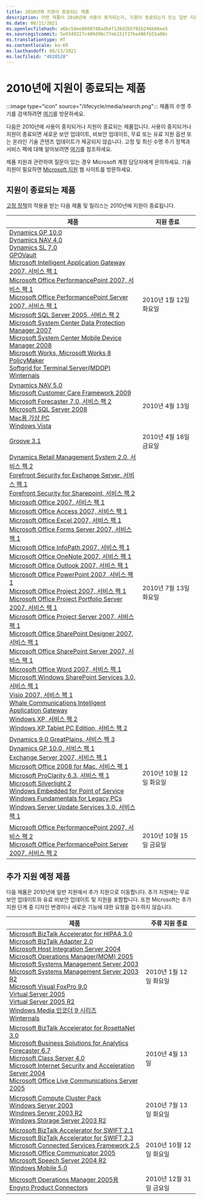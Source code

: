 ```yaml
---
title: 2010년에 지원이 종료되는 제품
description: 어떤 제품이 2010년에 사용이 중지되는지, 지원이 종료되는지 또는 일반 지원에서 추가 지원으로 전환되는지 알아보세요.
ms.date: 08/11/2021
ms.openlocfilehash: a6bc5dee8800748adb4f136d2b5f01b246b06ee5
ms.sourcegitcommit: 5e9349227c409d98c77eb151f27be486fb55a00c
ms.translationtype: HT
ms.contentlocale: ko-KR
ms.lasthandoff: 08/13/2021
ms.locfileid: "4028528"
---
```

# <a name="products-ending-support-in-2010"></a>2010년에 지원이 종료되는 제품

:::image type="icon" source="/lifecycle/media/search.png":::
제품의 수명 주기를 검색하려면 [여기](/lifecycle/products/)를 방문하세요.

다음은 2010년에 사용이 중지되거나 지원이 종료되는 제품입니다. 사용이 중지되거나 지원이 종료되면 새로운 보안 업데이트, 비보안 업데이트, 무료 또는 유료 지원 옵션 또는 온라인 기술 콘텐츠 업데이트가 제공되지 않습니다. 고정 및 최신 수명 주기 정책과 서비스 팩에 대해 알아보려면 [여기](/lifecycle/overview/product-end-of-support-overview)를 참조하세요.

제품 지원과 관련하여 질문이 있는 경우 Microsoft 계정 담당자에게 문의하세요. 기술 지원이 필요하면 [Microsoft 지원](https://support.microsoft.com/contactus/?ws=support) 웹 사이트를 방문하세요.





## <a name="products-reaching-end-of-support"></a>지원이 종료되는 제품

[고정 정책](/lifecycle/policies/fixed)의 적용을 받는 다음 제품 및 릴리스는 2010년에 지원이 종료됩니다.

| 제품 | 지원 종료 |
| --- | --- |
| [Dynamics GP 10.0](/lifecycle/products/dynamics-gp-100?branch=live)<br>[Dynamics NAV 4.0](/lifecycle/products/dynamics-nav-40?branch=live)<br>[Dynamics SL 7.0](/lifecycle/products/dynamics-sl-70?branch=live)<br>[GPOVault](/lifecycle/products/gpovault?branch=live)<br>[Microsoft Intelligent Application Gateway 2007, 서비스 팩 1](/lifecycle/products/intelligent-application-gateway-2007?branch=live)<br>[Microsoft Office PerformancePoint 2007, 서비스 팩 1](/lifecycle/products/microsoft-office-performancepoint-2007?branch=live)<br>[Microsoft Office PerformancePoint Server 2007, 서비스 팩 1](/lifecycle/products/microsoft-office-performancepoint-server-2007?branch=live)<br>[Microsoft SQL Server 2005, 서비스 팩 2](/lifecycle/products/microsoft-sql-server-2005?branch=live)<br>[Microsoft System Center Data Protection Manager 2007](/lifecycle/products/microsoft-system-center-data-protection-manager-2007?branch=live)<br>[Microsoft System Center Mobile Device Manager 2008](/lifecycle/products/microsoft-system-center-mobile-device-manager-2008?branch=live)<br>[Microsoft Works, Microsoft Works 8](/lifecycle/products/microsoft-works?branch=live)<br>[PolicyMaker](/lifecycle/products/policymaker?branch=live)<br>[Softgrid for Terminal Server(MDOP)](/lifecycle/products/softgrid-for-terminal-server-mdop?branch=live)<br>[Winternals](/lifecycle/products/winternals?branch=live)<br> | 2010년 1월 12일 화요일 |
| [Dynamics NAV 5.0](/lifecycle/products/dynamics-nav-50?branch=live)<br>[Microsoft Customer Care Framework 2009](/lifecycle/products/microsoft-customer-care-framework-2009?branch=live)<br>[Microsoft Forecaster 7.0, 서비스 팩 2](/lifecycle/products/microsoft-forecaster-70?branch=live)<br>[Microsoft SQL Server 2008](/lifecycle/products/microsoft-sql-server-2008?branch=live)<br>[Mac용 가상 PC](/lifecycle/products/virtual-pc-for-mac?branch=live)<br>[Windows Vista](/lifecycle/products/windows-vista?branch=live)<br> | 2010년 4월 13일 |
| [Groove 3.1](/lifecycle/products/groove-31?branch=live)<br> | 2010년 4월 16일 금요일 |
| [Dynamics Retail Management System 2.0, 서비스 팩 2](/lifecycle/products/dynamics-retail-management-system-20?branch=live)<br>[Forefront Security for Exchange Server, 서비스 팩 1](/lifecycle/products/forefront-security-for-exchange-server?branch=live)<br>[Forefront Security for Sharepoint, 서비스 팩 2](/lifecycle/products/forefront-security-for-sharepoint?branch=live)<br>[Microsoft Office 2007, 서비스 팩 1](/lifecycle/products/microsoft-office-2007?branch=live)<br>[Microsoft Office Access 2007, 서비스 팩 1](/lifecycle/products/microsoft-office-access-2007?branch=live)<br>[Microsoft Office Excel 2007, 서비스 팩 1](/lifecycle/products/microsoft-office-excel-2007?branch=live)<br>[Microsoft Office Forms Server 2007, 서비스 팩 1](/lifecycle/products/microsoft-office-forms-server-2007?branch=live)<br>[Microsoft Office InfoPath 2007, 서비스 팩 1](/lifecycle/products/microsoft-office-infopath-2007?branch=live)<br>[Microsoft Office OneNote 2007, 서비스 팩 1](/lifecycle/products/microsoft-office-onenote-2007?branch=live)<br>[Microsoft Office Outlook 2007, 서비스 팩 1](/lifecycle/products/microsoft-office-outlook-2007?branch=live)<br>[Microsoft Office PowerPoint 2007, 서비스 팩 1](/lifecycle/products/microsoft-office-powerpoint-2007?branch=live)<br>[Microsoft Office Project 2007, 서비스 팩 1](/lifecycle/products/microsoft-office-project-2007?branch=live)<br>[Microsoft Office Project Portfolio Server 2007, 서비스 팩 1](/lifecycle/products/microsoft-office-project-portfolio-server-2007?branch=live)<br>[Microsoft Office Project Server 2007, 서비스 팩 1](/lifecycle/products/microsoft-office-project-server-2007?branch=live)<br>[Microsoft Office SharePoint Designer 2007, 서비스 팩 1](/lifecycle/products/microsoft-office-sharepoint-designer-2007?branch=live)<br>[Microsoft Office SharePoint Server 2007, 서비스 팩 1](/lifecycle/products/microsoft-office-sharepoint-server-2007?branch=live)<br>[Microsoft Office Word 2007, 서비스 팩 1](/lifecycle/products/microsoft-office-word-2007?branch=live)<br>[Microsoft Windows SharePoint Services 3.0, 서비스 팩 1](/lifecycle/products/microsoft-windows-sharepoint-services-30?branch=live)<br>[Visio 2007, 서비스 팩 1](/lifecycle/products/visio-2007?branch=live)<br>[Whale Communications Intelligent Application Gateway](/lifecycle/products/whale-communications-intelligent-application-gateway?branch=live)<br>[Windows XP, 서비스 팩 2](/lifecycle/products/windows-xp?branch=live)<br>[Windows XP Tablet PC Edition, 서비스 팩 2](/lifecycle/products/windows-xp-tablet-pc-edition?branch=live)<br> | 2010년 7월 13일 화요일 |
| [Dynamics 9.0 GreatPlains, 서비스 팩 3](/lifecycle/products/dynamics-90-greatplains?branch=live)<br>[Dynamics GP 10.0, 서비스 팩 1](/lifecycle/products/dynamics-gp-100?branch=live)<br>[Exchange Server 2007, 서비스 팩 1](/lifecycle/products/exchange-server-2007?branch=live)<br>[Microsoft Office 2008 for Mac, 서비스 팩 1](/lifecycle/products/microsoft-office-2008-for-mac?branch=live)<br>[Microsoft ProClarity 6.3, 서비스 팩 1](/lifecycle/products/microsoft-proclarity-63?branch=live)<br>[Microsoft Silverlight 2](/lifecycle/products/microsoft-silverlight-2?branch=live)<br>[Windows Embedded for Point of Service](/lifecycle/products/windows-embedded-for-point-of-service?branch=live)<br>[Windows Fundamentals for Legacy PCs](/lifecycle/products/windows-fundamentals-for-legacy-pcs?branch=live)<br>[Windows Server Update Services 3.0, 서비스 팩 1](/lifecycle/products/windows-server-update-services-30?branch=live)<br> | 2010년 10월 12일 화요일 |
| [Microsoft Office PerformancePoint 2007, 서비스 팩 2](/lifecycle/products/microsoft-office-performancepoint-2007?branch=live)<br>[Microsoft Office PerformancePoint Server 2007, 서비스 팩 2](/lifecycle/products/microsoft-office-performancepoint-server-2007?branch=live)<br> | 2010년 10월 15일 금요일 |


## <a name="products-moving-to-extended-support"></a>추가 지원 예정 제품

다음 제품은 2010년에 일반 지원에서 추가 지원으로 이동합니다. 추가 지원에는 무료 보안 업데이트와 유료 비보안 업데이트 및 지원을 포함합니다. 또한 Microsoft는 추가 지원 단계 중 디자인 변경이나 새로운 기능에 대한 요청을 접수하지 않습니다.

| 제품 | 주류 지원 종료 |
| --- | --- |
| [Microsoft BizTalk Accelerator for HIPAA 3.0](/lifecycle/products/microsoft-biztalk-accelerator-for-hipaa-30?branch=live)<br>[Microsoft BizTalk Adapter 2.0](/lifecycle/products/microsoft-biztalk-adapter-20?branch=live)<br>[Microsoft Host Integration Server 2004](/lifecycle/products/microsoft-host-integration-server-2004?branch=live)<br>[Microsoft Operations Manager(MOM) 2005](/lifecycle/products/microsoft-operations-manager-2005?branch=live)<br>[Microsoft Systems Management Server 2003](/lifecycle/products/microsoft-systems-management-server-2003?branch=live)<br>[Microsoft Systems Management Server 2003 R2](/lifecycle/products/microsoft-systems-management-server-2003-r2?branch=live)<br>[Microsoft Visual FoxPro 9.0](/lifecycle/products/microsoft-visual-foxpro-90?branch=live)<br>[Virtual Server 2005](/lifecycle/products/virtual-server-2005?branch=live)<br>[Virtual Server 2005 R2](/lifecycle/products/virtual-server-2005-r2?branch=live)<br>[Windows Media 인코더 9 시리즈](/lifecycle/products/windows-media-encoder-9-series?branch=live)<br>[Winternals](/lifecycle/products/winternals?branch=live)<br> | 2010년 1월 12일 화요일 |
| [Microsoft BizTalk Accelerator for RosettaNet 3.0](/lifecycle/products/microsoft-biztalk-accelerator-for-rosettanet-30?branch=live)<br>[Microsoft Business Solutions for Analytics Forecaster 6.7](/lifecycle/products/microsoft-business-solutions-for-analytics-forecaster-67?branch=live)<br>[Microsoft Class Server 4.0](/lifecycle/products/microsoft-class-server-40?branch=live)<br>[Microsoft Internet Security and Acceleration Server 2004](/lifecycle/products/microsoft-internet-security-and-acceleration-server-2004?branch=live)<br>[Microsoft Office Live Communications Server 2005](/lifecycle/products/microsoft-office-live-communications-server-2005?branch=live)<br> | 2010년 4월 13일 |
| [Microsoft Compute Cluster Pack](/lifecycle/products/microsoft-compute-cluster-pack?branch=live)<br>[Windows Server 2003](/lifecycle/products/windows-server-2003-?branch=live)<br>[Windows Server 2003 R2](/lifecycle/products/windows-server-2003-r2?branch=live)<br>[Windows Storage Server 2003 R2](/lifecycle/products/windows-storage-server-2003-r2?branch=live)<br> | 2010년 7월 13일 화요일 |
| [Microsoft BizTalk Accelerator for SWIFT 2.1](/lifecycle/products/microsoft-biztalk-accelerator-for-swift-21?branch=live)<br>[Microsoft BizTalk Accelerator for SWIFT 2.3](/lifecycle/products/microsoft-biztalk-accelerator-for-swift-23?branch=live)<br>[Microsoft Connected Services Framework 2.5](/lifecycle/products/microsoft-connected-services-framework-25?branch=live)<br>[Microsoft Office Communicator 2005](/lifecycle/products/microsoft-office-communicator-2005?branch=live)<br>[Microsoft Speech Server 2004 R2](/lifecycle/products/microsoft-speech-server-2004-r2?branch=live)<br>[Windows Mobile 5.0](/lifecycle/products/windows-mobile-50?branch=live)<br> | 2010년 10월 12일 화요일 |
| [Microsoft Operations Manager 2005용 Engyro Product Connectors](/lifecycle/products/engyro-product-connectors-for-microsoft-operations-manager-2005?branch=live)<br> | 2010년 12월 31일 금요일 |
